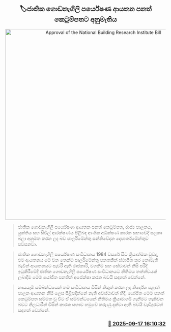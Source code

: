 <p align='center'><b><h2 align='center' title='Approval of the National Building Research Institute Bill'>🏷ජාතික ගොඩනැගිලි පර්යේෂණ ආයතන පනත් කෙටුම්පතට අනුමැතිය</h2></b></p>
<p align='center'><img src='https://helakuru.sgp1.cdn.digitaloceanspaces.com/esana/images/lib/parliment-archived.jpg' width='600' alt='Approval of the National Building Research Institute Bill'></p>

> ජාතික ගොඩනැගිලි පර්යේෂණ ආයතන පනත් කෙටුම්පත, රාජ්‍ය පාලනය, යුක්තිය සහ සිවිල් ආරක්ෂණය පිළිබඳ ආංශික අධීක්ෂණ කාරක සභාවේදී සලකා බලා අනුමත කරන ලද බව පාර්ලිමේන්තු සන්නිවේදන දෙපාර්තමේන්තුව පවසනවා.

> ජාතික ගොඩනැගිලි පර්යේෂණ සංවිධානය 1984 වසරේ සිට ක්‍රියාත්මක වුවද, එම ආයතනය මේ වන තෙක්ම පාර්ලිමේන්තු පනතකින් ස්ථාපිත කර නොමැති බැවින් ආයතනයට පැවරී ඇති රාජකාරි, වගකීම් සහ සේවාවන් නිසි පරිදි ඉටුකිරීමේදී ජාතික ගොඩනැගිලි පර්යේෂණ සංවිධානයට නීතිමය තත්ත්වයක් ලබාදීම මෙම යෝජිත පනතින් අපේක්ෂා කරන බවයි සඳහන් වෙන්නේ.

> නායයෑම් සම්බන්ධයෙන් තම සංවිධානය විසින් නිකුත් කරන ලද නිර්දේශ පළාත් පාලන ආයතන නිසි ලෙස පිළිපදින්නේ නැති අවස්ථාවන් හිදී, යෝජිත මෙම පනත් කෙටුම්පත සම්මත වූ විට ඒ සම්බන්ධයෙන් නීතිමය ක්‍රියාමාර්ග ගැනීමට හැකිවන බවට නිලධාරීන් විසින් කාරක සභාව හමුවේ කරුණු දක්වා ඇති බවයි වැඩිදුරටත් සඳහන් වෙන්නේ.



<h3 align='right'><a href='https://www.helakuru.lk/esana/p/113723/'>📅 2025-09-17 16:10:32</a></h3>
